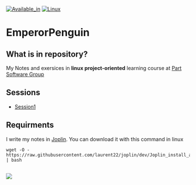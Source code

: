 [![Available_in](https://img.shields.io/badge/-Available%20in-555)]()
[![Linux](https://img.shields.io/badge/-LINUX-blue)](https://www.debian.org/)

# EmperorPenguin
## What is in repository?
My Notes and exersices in **linux project-oriented** learning course at [Part Software Group](https://www.partsoftware.com/)
## Sessions
+ [Session1](https://github.com/SalehGovahi/EmperorPenguin/tree/main/Session%201)

## Requirments
I write my notes in [Joplin](https://joplinapp.org/). You can download it with this command in linux

    
    wget -O - https://raw.githubusercontent.com/laurent22/joplin/dev/Joplin_install_and_update.sh | bash


## 
![](https://partsoftware.com:5000/images/cf302d4f-6029-4605-adcc-71835e6a0ddf.jpg)
